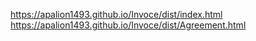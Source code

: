  https://apalion1493.github.io/Invoce/dist/index.html <br>
 https://apalion1493.github.io/Invoce/dist/Agreement.html
